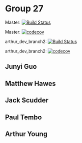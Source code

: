 # Group 27
Master: [![Build Status](https://travis-ci.com/Cache-Money404/cs107-FinalProject.svg?branch=master)](https://travis-ci.com/Cache-Money404/cs107-FinalProject)

Master: [![codecov](https://codecov.io/gh/Cache-Money404/cs107-FinalProject/branch/master/graph/badge.svg?token=LEN1NJTXJ6)](https://codecov.io/gh/Cache-Money404/cs107-FinalProject)

arthur_dev_branch2: [![Build Status](https://travis-ci.com/Cache-Money404/cs107-FinalProject.svg?branch=arthur_dev_branch2)](https://travis-ci.com/Cache-Money404/cs107-FinalProject)

arthur_dev_branch2: [![codecov](https://codecov.io/gh/Cache-Money404/cs107-FinalProject/branch/arthur_dev_branch2/graph/badge.svg?token=LEN1NJTXJ6)](https://codecov.io/gh/Cache-Money404/cs107-FinalProject)


## Junyi Guo
## Matthew Hawes
## Jack Scudder
## Paul Tembo
## Arthur Young
